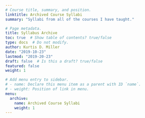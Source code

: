 ```yaml
---
# Course title, summary, and position.
linktitle: Archived Course Syllabi
summary: "Syllabi from all of the courses I have taught."

# Page metadata.
title: Syllabus Archive
toc: true  # Show table of contents? true/false
type: docs  # Do not modify.
author: Kurtis D. Miller
date: "2019-10-23"
lastmod: "2019-20-23"
draft: false  # Is this a draft? true/false
featured: false
weight: 1

# Add menu entry to sidebar.
# - name: Declare this menu item as a parent with ID `name`.
# - weight: Position of link in menu.
menu:
  archive:
    name: Archived Course Syllabi
    weight: 1
---
```



